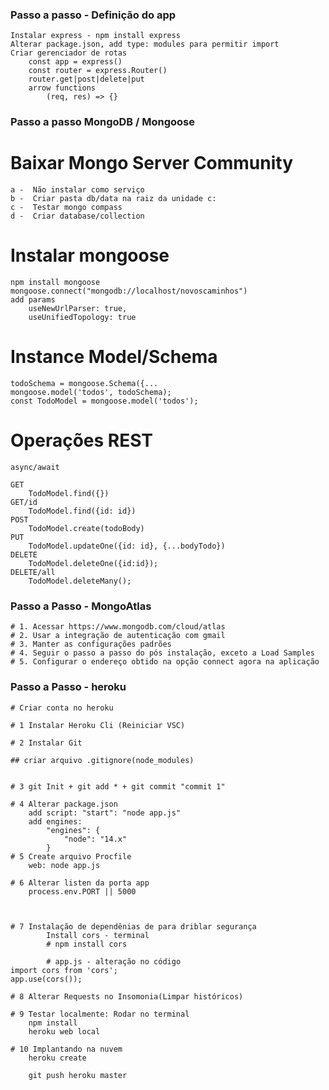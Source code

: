 ### Passo a passo - Definição do app
    Instalar express - npm install express
    Alterar package.json, add type: modules para permitir import 
    Criar gerenciador de rotas
        const app = express()
        const router = express.Router()
        router.get|post|delete|put
        arrow functions
            (req, res) => {} 


### Passo a passo MongoDB / Mongoose
# Baixar Mongo Server Community
    a -  Não instalar como serviço
    b -  Criar pasta db/data na raiz da unidade c:
    c -  Testar mongo compass
    d -  Criar database/collection
# Instalar mongoose
    npm install mongoose
    mongoose.connect("mongodb://localhost/novoscaminhos")
    add params
        useNewUrlParser: true,
        useUnifiedTopology: true

# Instance Model/Schema
    todoSchema = mongoose.Schema({...
    mongoose.model('todos', todoSchema);
    const TodoModel = mongoose.model('todos');
# Operações REST
    async/await

    GET
        TodoModel.find({})
    GET/id
        TodoModel.find({id: id})
    POST
        TodoModel.create(todoBody)
    PUT
        TodoModel.updateOne({id: id}, {...bodyTodo})
    DELETE
        TodoModel.deleteOne({id:id});
    DELETE/all
        TodoModel.deleteMany();
    

### Passo a Passo - MongoAtlas
    # 1. Acessar https://www.mongodb.com/cloud/atlas
    # 2. Usar a integração de autenticação com gmail
    # 3. Manter as configurações padrões
    # 4. Seguir o passo a passo do pós instalação, exceto a Load Samples
    # 5. Configurar o endereço obtido na opção connect agora na aplicação


### Passo a Passo - heroku

    # Criar conta no heroku 

    # 1 Instalar Heroku Cli (Reiniciar VSC)

    # 2 Instalar Git

    ## criar arquivo .gitignore(node_modules)
    

    # 3 git Init + git add * + git commit "commit 1"

    # 4 Alterar package.json
        add script: "start": "node app.js"
        add engines: 
            "engines": {
                "node": "14.x"
            }
    # 5 Create arquivo Procfile
        web: node app.js

    # 6 Alterar listen da porta app
        process.env.PORT || 5000

    

    # 7 Instalação de dependênias de para driblar segurança
            Install cors - terminal
            # npm install cors

            # app.js - alteração no código
    import cors from 'cors';
    app.use(cors());

    # 8 Alterar Requests no Insomonia(Limpar históricos)

    # 9 Testar localmente: Rodar no terminal
        npm install
        heroku web local

    # 10 Implantando na nuvem
        heroku create

        git push heroku master



